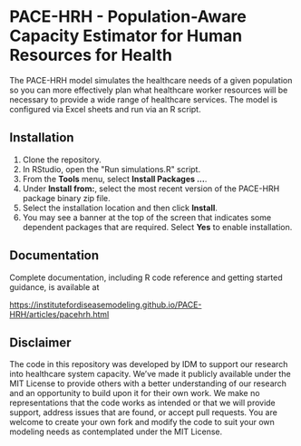 # PACE-HRH - Population-Aware Capacity Estimator for Human Resources for Health

The PACE-HRH model simulates the healthcare needs of a given population so you
can more effectively plan what healthcare worker resources will be necessary
to provide a wide range of healthcare services. The model is configured via Excel
sheets and run via an R script. 

## Installation

1.  Clone the repository.
2.  In RStudio, open the "Run simulations.R" script. 
3.  From the **Tools** menu, select **Install Packages ...**.
4.  Under **Install from:**, select the most recent version of the PACE-HRH package binary zip file.
5.  Select the installation location and then click **Install**. 
6.  You may see a banner at the top of the screen that indicates some dependent packages that are 
    required. Select **Yes** to enable installation.

## Documentation

Complete documentation, including R code reference and getting started guidance, is available at

https://institutefordiseasemodeling.github.io/PACE-HRH/articles/pacehrh.html

## Disclaimer
The code in this repository was developed by IDM to support our research into healthcare system capacity. We’ve made it publicly available under the MIT License to provide others with a better understanding of our research and an opportunity to build upon it for their own work. We make no representations that the code works as intended or that we will provide support, address issues that are found, or accept pull requests. You are welcome to create your own fork and modify the code to suit your own modeling needs as contemplated under the MIT License.

